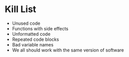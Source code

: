 Kill List
=========
* Unused code 
* Functions with side effects 
* Unformatted code 
* Repeated code blocks
* Bad variable names
* We all should work with the same version of software

